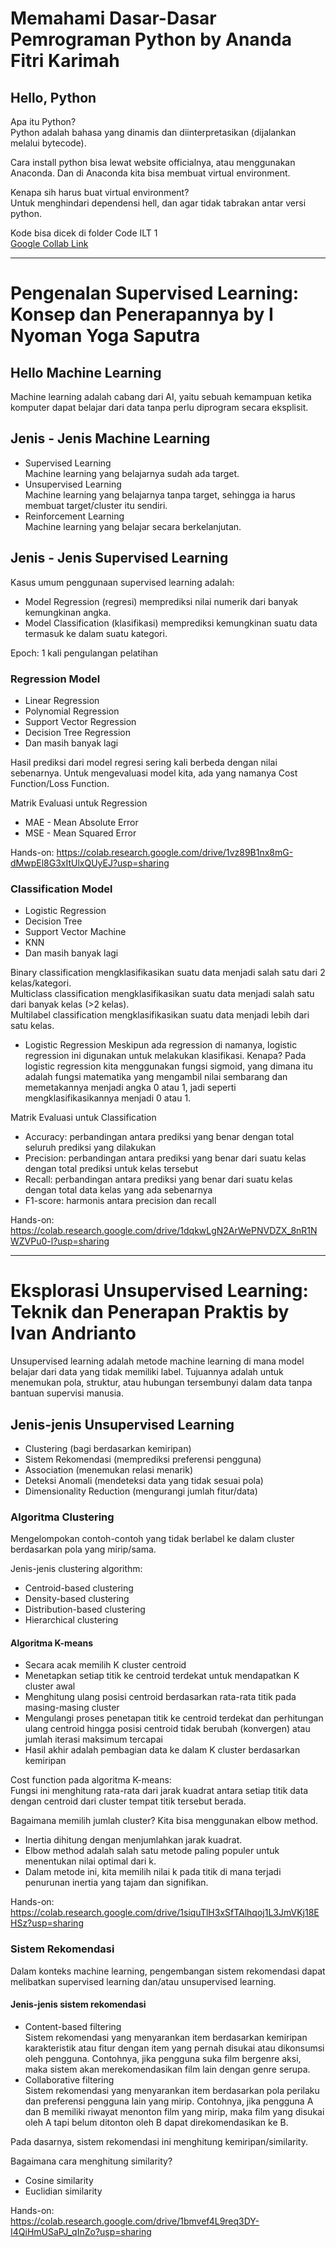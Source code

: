 # Memahami Dasar-Dasar Pemrograman Python by Ananda Fitri Karimah
## Hello, Python
Apa itu Python?  
Python adalah bahasa yang dinamis dan diinterpretasikan (dijalankan melalui bytecode).    

Cara install python bisa lewat website officialnya, atau menggunakan Anaconda. Dan di Anaconda kita bisa membuat virtual environment.    

Kenapa sih harus buat virtual environment?  
Untuk menghindari dependensi hell, dan agar tidak tabrakan antar versi python.    

Kode bisa dicek di folder Code ILT 1  
<a href="https://colab.research.google.com/drive/1-KrKC947ldqzAIPQUWdsJSBY45Yrb8bF?usp=sharing#scrollTo=lqot9q8IYTjE">Google Collab Link</a>

---

# Pengenalan Supervised Learning: Konsep dan Penerapannya by I Nyoman Yoga Saputra
## Hello Machine Learning
Machine learning adalah cabang dari AI, yaitu sebuah kemampuan ketika komputer dapat belajar dari data tanpa perlu diprogram secara eksplisit.
    
## Jenis - Jenis Machine Learning
- Supervised Learning  
Machine learning yang belajarnya sudah ada target.
- Unsupervised Learning  
Machine learning yang belajarnya tanpa target, sehingga ia harus membuat target/cluster itu sendiri.
- Reinforcement Learning  
Machine learning yang belajar secara berkelanjutan.
  
## Jenis - Jenis Supervised Learning
Kasus umum penggunaan supervised learning adalah:
- Model Regression (regresi) memprediksi nilai numerik dari banyak kemungkinan angka.
- Model Classification (klasifikasi) memprediksi kemungkinan suatu data termasuk ke dalam suatu kategori.
  
Epoch: 1 kali pengulangan pelatihan

### Regression Model
- Linear Regression
- Polynomial Regression
- Support Vector Regression
- Decision Tree Regression
- Dan masih banyak lagi  
  
Hasil prediksi dari model regresi sering kali berbeda dengan nilai sebenarnya. Untuk mengevaluasi model kita, ada yang namanya Cost Function/Loss Function.
  
Matrik Evaluasi untuk Regression
- MAE - Mean Absolute Error
- MSE - Mean Squared Error
  
Hands-on:
https://colab.research.google.com/drive/1vz89B1nx8mG-dMwpEl8G3xItUlxQUyEJ?usp=sharing
  
### Classification Model
- Logistic Regression
- Decision Tree
- Support Vector Machine
- KNN
- Dan masih banyak lagi
  
Binary classification mengklasifikasikan suatu data menjadi salah satu dari 2 kelas/kategori.  
Multiclass classification mengklasifikasikan suatu data menjadi salah satu dari banyak kelas (>2 kelas).  
Multilabel classification mengklasifikasikan suatu data menjadi lebih dari satu kelas.
  
- Logistic Regression
Meskipun ada regression di namanya, logistic regression ini digunakan untuk melakukan klasifikasi. Kenapa? Pada logistic regression kita menggunakan fungsi sigmoid, yang dimana itu adalah fungsi matematika yang mengambil nilai sembarang dan memetakannya menjadi angka 0 atau 1, jadi seperti mengklasifikasikannya menjadi 0 atau 1.
  
Matrik Evaluasi untuk Classification
- Accuracy: perbandingan antara prediksi yang benar dengan total seluruh prediksi yang dilakukan 
- Precision: perbandingan antara prediksi yang benar dari suatu kelas dengan total prediksi untuk kelas tersebut
- Recall: perbandingan antara prediksi yang benar dari suatu kelas dengan total data kelas yang ada sebenarnya
- F1-score: harmonis antara precision dan recall
  
Hands-on:
https://colab.research.google.com/drive/1dqkwLgN2ArWePNVDZX_8nR1NWZVPu0-l?usp=sharing

---

# Eksplorasi Unsupervised Learning: Teknik dan Penerapan Praktis by Ivan Andrianto
Unsupervised learning adalah metode machine learning di mana model belajar dari data yang tidak memiliki label. Tujuannya adalah untuk menemukan pola, struktur, atau hubungan tersembunyi dalam data tanpa bantuan supervisi manusia.  
  
## Jenis-jenis Unsupervised Learning
- Clustering (bagi berdasarkan kemiripan)
- Sistem Rekomendasi (memprediksi preferensi pengguna)
- Association (menemukan relasi menarik)
- Deteksi Anomali (mendeteksi data yang tidak sesuai pola)
- Dimensionality Reduction (mengurangi jumlah fitur/data)

### Algoritma Clustering
Mengelompokan contoh-contoh yang tidak berlabel ke dalam cluster berdasarkan pola yang mirip/sama.
    
Jenis-jenis clustering algorithm:
- Centroid-based clustering
- Density-based clustering
- Distribution-based clustering
- Hierarchical clustering
  
#### Algoritma K-means
- Secara acak memilih K cluster centroid
- Menetapkan setiap titik ke centroid terdekat untuk mendapatkan K cluster awal
- Menghitung ulang posisi centroid berdasarkan rata-rata titik pada masing-masing cluster
- Mengulangi proses penetapan titik ke centroid terdekat dan perhitungan ulang centroid hingga posisi centroid tidak berubah (konvergen) atau jumlah iterasi maksimum tercapai
- Hasil akhir adalah pembagian data ke dalam K cluster berdasarkan kemiripan  
  
Cost function pada algoritma K-means:  
Fungsi ini menghitung rata-rata dari jarak kuadrat antara setiap titik data dengan centroid dari cluster tempat titik tersebut berada.
    
Bagaimana memilih jumlah cluster?
Kita bisa menggunakan elbow method.
- Inertia dihitung dengan menjumlahkan jarak kuadrat.
- Elbow method adalah salah satu metode paling populer untuk menentukan nilai optimal dari k.
- Dalam metode ini, kita memilih nilai k pada titik di mana terjadi penurunan inertia yang tajam dan signifikan.  
  
Hands-on:  
https://colab.research.google.com/drive/1siquTlH3xSfTAlhqoj1L3JmVKj18EHSz?usp=sharing
  
### Sistem Rekomendasi
Dalam konteks machine learning, pengembangan sistem rekomendasi dapat melibatkan supervised learning dan/atau unsupervised learning.  
  
#### Jenis-jenis sistem rekomendasi
- Content-based filtering  
Sistem rekomendasi yang menyarankan item berdasarkan kemiripan karakteristik atau fitur dengan item yang pernah disukai atau dikonsumsi oleh pengguna. Contohnya, jika pengguna suka film bergenre aksi, maka sistem akan merekomendasikan film lain dengan genre serupa.
- Collaborative filtering  
Sistem rekomendasi yang menyarankan item berdasarkan pola perilaku dan preferensi pengguna lain yang mirip. Contohnya, jika pengguna A dan B memiliki riwayat menonton film yang mirip, maka film yang disukai oleh A tapi belum ditonton oleh B dapat direkomendasikan ke B.
    
Pada dasarnya, sistem rekomendasi ini menghitung kemiripan/similarity.  
  
Bagaimana cara menghitung similarity?  
- Cosine similarity
- Euclidian similarity

Hands-on:  
https://colab.research.google.com/drive/1bmvef4L9req3DY-I4QiHmUSaPJ_qInZo?usp=sharing